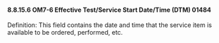 #### 8.8.15.6 OM7-6 Effective Test/Service Start Date/Time (DTM) 01484

Definition: This field contains the date and time that the service item is available to be ordered, performed, etc.
